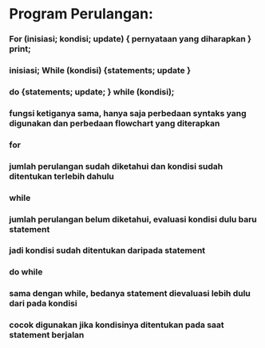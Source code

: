 # Program Perulangan:
### For (inisiasi; kondisi; update) { pernyataan yang diharapkan } print;
### inisiasi; While (kondisi) {statements; update }
### do {statements; update; } while (kondisi);
### fungsi ketiganya sama, hanya saja perbedaan syntaks yang digunakan dan perbedaan flowchart yang diterapkan
###
###
### for
### 	jumlah perulangan sudah diketahui dan kondisi sudah ditentukan terlebih dahulu
### while
###	    jumlah perulangan belum diketahui, evaluasi kondisi dulu baru statement
###     jadi kondisi sudah ditentukan daripada statement
### do while
###    sama dengan while, bedanya statement dievaluasi lebih dulu dari pada kondisi
###    cocok digunakan jika kondisinya ditentukan pada saat statement berjalan